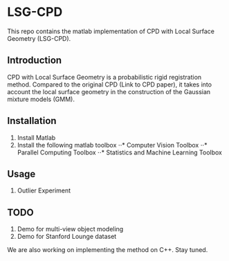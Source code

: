 # LSG-CPD
This repo contains the matlab implementation of CPD with Local Surface Geometry (LSG-CPD).

## Introduction
CPD with Local Surface Geometry is a probabilistic rigid registration method.
Compared to the original CPD (Link to CPD paper), it takes into account the local surface geometry in the construction of the Gaussian mixture models (GMM).

## Installation
1. Install Matlab
2. Install the following matlab toolbox
⋅⋅* Computer Vision Toolbox
⋅⋅* Parallel Computing Toolbox
⋅⋅* Statistics and Machine Learning Toolbox

## Usage
1. Outlier Experiment


## TODO
1. Demo for multi-view object modeling
2. Demo for Stanford Lounge dataset

We are also working on implementing the method on C++. Stay tuned.
